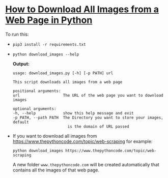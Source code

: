 # [How to Download All Images from a Web Page in Python](https://www.thepythoncode.com/article/download-web-page-images-python)
To run this:
- `pip3 install -r requirements.txt`
- 
    ```
    python download_images --help
    ```
    **Output:**
    ```
    usage: download_images.py [-h] [-p PATH] url

    This script downloads all images from a web page

    positional arguments:
    url                   The URL of the web page you want to download images

    optional arguments:
    -h, --help            show this help message and exit
    -p PATH, --path PATH  The Directory you want to store your images, default
                            is the domain of URL passed
    ```
- If you want to download all images from https://www.thepythoncode.com/topic/web-scraping for example:
    ```
    python download_images https://www.thepythoncode.com/topic/web-scraping
    ```
    A new folder `www.thepythoncode.com` will be created automatically that contains all the images of that web page.
